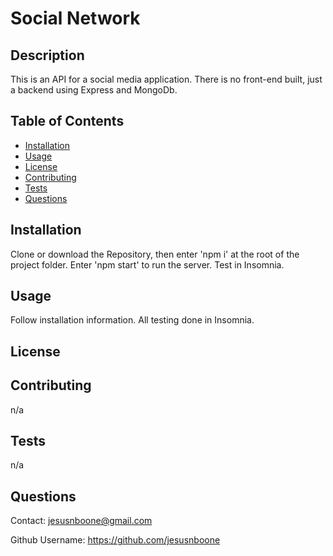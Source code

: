 
  # Social Network


  ## Description

  This is an API for a social media application. There is no front-end built, just a backend using Express and MongoDb.

  ## Table of Contents

  * [Installation](#installation)
  * [Usage](#usage)
  * [License](#license)
  * [Contributing](#contributing)
  * [Tests](#tests)
  * [Questions](#questions)

  ## Installation

  Clone or download the Repository, then enter 'npm i' at the root of the project folder. Enter 'npm start' to run the server. Test in Insomnia.

  ## Usage

  Follow installation information. All testing done in Insomnia.

  ## License


  ## Contributing
  
  n/a

  ## Tests

  n/a

  ## Questions

  Contact: jesusnboone@gmail.com

  
  Github Username: https://github.com/jesusnboone